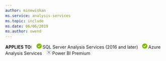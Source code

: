 ```yaml
---
author: minewiskan
ms.service: analysis-services  
ms.topic: include
ms.date: 06/06/2019
ms.author: owend
---
```


**APPLIES TO:** ![yes](media/yes.png)SQL Server Analysis Services (2016 and later) ![yes](media/yes.png)Azure Analysis Services ![no](media/no.png)Power BI Premium
